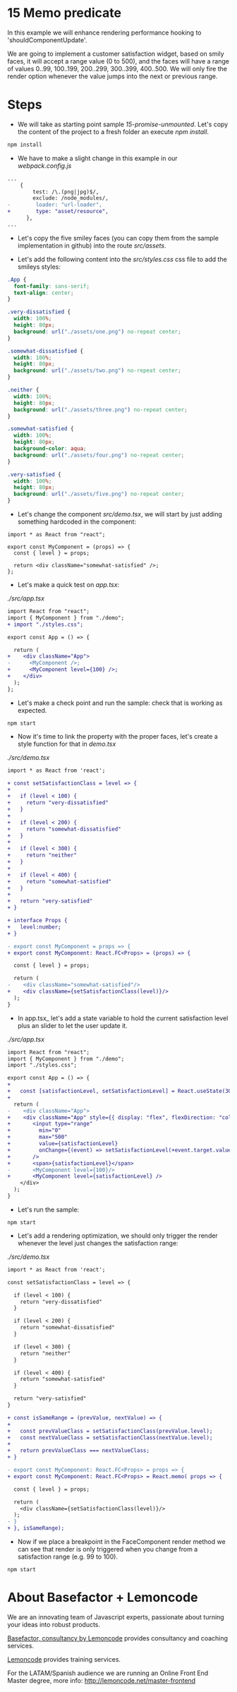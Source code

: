 # 15 Memo predicate

In this example we will enhance rendering performance hooking to 'shouldComponentUpdate'.

We are going to implement a customer satisfaction widget, based on smily faces, it will accept a range value (0 to 500), and the faces will have a range of values 0..99, 100..199, 200..299, 300..399, 400..500. We will only fire the render option whenever the value jumps into the next or previous range.

# Steps

- We will take as starting point sample _15-promise-unmounted_. Let's copy the content of the project to a fresh folder an execute _npm install_.

```bash
npm install
```

- We have to make a slight change in this example in our _webpack.config.js_

```diff
...
    {
        test: /\.(png|jpg)$/,
        exclude: /node_modules/,
-        loader: "url-loader",
+        type: "asset/resource",
      },
...
```

- Let's copy the five smiley faces (you can copy them from the sample implementation in github) into the route _src/assets_.

- Let's add the following content into the _src/styles.css_ css file to add the smileys styles:

```css
.App {
  font-family: sans-serif;
  text-align: center;
}

.very-dissatisfied {
  width: 100%;
  height: 80px;
  background: url("./assets/one.png") no-repeat center;
}

.somewhat-dissatisfied {
  width: 100%;
  height: 80px;
  background: url("./assets/two.png") no-repeat center;
}

.neither {
  width: 100%;
  height: 80px;
  background: url("./assets/three.png") no-repeat center;
}

.somewhat-satisfied {
  width: 100%;
  height: 80px;
  background-color: aqua;
  background: url("./assets/four.png") no-repeat center;
}

.very-satisfied {
  width: 100%;
  height: 80px;
  background: url("./assets/five.png") no-repeat center;
}
```

- Let's change the component _src/demo.tsx_, we will start by just adding something hardcoded in the component:

```tsx
import * as React from "react";

export const MyComponent = (props) => {
  const { level } = props;

  return <div className="somewhat-satisfied" />;
};
```

- Let's make a quick test on _app.tsx_:

_./src/app.tsx_

```diff
import React from "react";
import { MyComponent } from "./demo";
+ import "./styles.css";

export const App = () => {

  return (
+    <div className="App">
-      <MyComponent />;
+      <MyComponent level={100} />;
+    </div>
  );
};
```

- Let's make a check point and run the sample: check that is working as expected.

```
npm start
```

- Now it's time to link the property with the proper faces, let's create a style function for that in _demo.tsx_

_./src/demo.tsx_

```diff
import * as React from 'react';

+ const setSatisfactionClass = level => {
+
+   if (level < 100) {
+     return "very-dissatisfied"
+   }
+
+   if (level < 200) {
+     return "somewhat-dissatisfied"
+   }
+
+   if (level < 300) {
+     return "neither"
+   }
+
+   if (level < 400) {
+     return "somewhat-satisfied"
+   }
+
+   return "very-satisfied"
+ }

+ interface Props {
+   level:number;
+ }

- export const MyComponent = props => {
+ export const MyComponent: React.FC<Props> = (props) => {

  const { level } = props;

  return (
-    <div className="somewhat-satisfied"/>
+    <div className={setSatisfactionClass(level)}/>
  );
}
```

- In app.tsx\_ let's add a state variable to hold the current satisfaction level plus an slider to let the user update it.

_./src/app.tsx_

```diff
import React from "react";
import { MyComponent } from "./demo";
import "./styles.css";

export const App = () => {
+
+   const [satisfactionLevel, setSatisfactionLevel] = React.useState(300);
+
  return (
-    <div className="App">
+    <div className="App" style={{ display: "flex", flexDirection: "column" }}>
+       <input type="range"
+         min="0"
+         max="500"
+         value={satisfactionLevel}
+         onChange={(event) => setSatisfactionLevel(+event.target.value)}
+       />
+       <span>{satisfactionLevel}</span>
-       <MyComponent level={100}/>
+       <MyComponent level={satisfactionLevel} />
    </div>
  );
}
```

- Let's run the sample:

```
npm start
```

- Let's add a rendering optimization, we should only trigger the render whenever the level just changes the satisfaction range:

_./src/demo.tsx_

```diff
import * as React from 'react';

const setSatisfactionClass = level => {

  if (level < 100) {
    return "very-dissatisfied"
  }

  if (level < 200) {
    return "somewhat-dissatisfied"
  }

  if (level < 300) {
    return "neither"
  }

  if (level < 400) {
    return "somewhat-satisfied"
  }

  return "very-satisfied"
}

+ const isSameRange = (prevValue, nextValue) => {
+
+   const prevValueClass = setSatisfactionClass(prevValue.level);
+   const nextValueClass = setSatisfactionClass(nextValue.level);
+
+   return prevValueClass === nextValueClass;
+ }

- export const MyComponent: React.FC<Props> = props => {
+ export const MyComponent: React.FC<Props> = React.memo( props => {

  const { level } = props;

  return (
    <div className={setSatisfactionClass(level)}/>
  );
- }
+ }, isSameRange);
```

- Now if we place a breakpoint in the FaceComponent render method we can see that render is only triggered when you change from a satisfaction range (e.g. 99 to 100).

```
npm start
```

# About Basefactor + Lemoncode

We are an innovating team of Javascript experts, passionate about turning your ideas into robust products.

[Basefactor, consultancy by Lemoncode](http://www.basefactor.com) provides consultancy and coaching services.

[Lemoncode](http://lemoncode.net/services/en/#en-home) provides training services.

For the LATAM/Spanish audience we are running an Online Front End Master degree, more info: http://lemoncode.net/master-frontend
